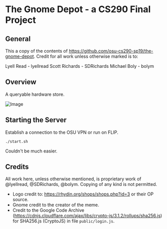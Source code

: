 # The Gnome Depot - a CS290 Final Project

## General

This a copy of the contents of https://github.com/osu-cs290-sp19/the-gnome-depot. Credit for all work unless otherwise marked is to:

Lyell Read - lyellread
Scott Richards - SDRichards
Michael Boly - bolym

## Overview

A queryable hardware store.

![Image](public/images/repository-image-2.png)

## Starting the Server ##

Establish a connection to the OSU VPN or run on FLIP. 

```./start.sh```

Couldn't be much easier.

## Credits ## 

All work here, unless otherwise mentioned, is proprietary work of @lyellread, @SDRichards, @bolym. Copying of any kind is not permitted.

 * Logo credit to: https://rhydin.org/shops/shops.php?id=3 or their OP source.
 * Gnome credit to the creator of the meme.
 * Credit to the Google Code Archive (https://cdnjs.cloudflare.com/ajax/libs/crypto-js/3.1.2/rollups/sha256.js) for SHA256.js (CryptoJS) in file `public/login.js`. 

